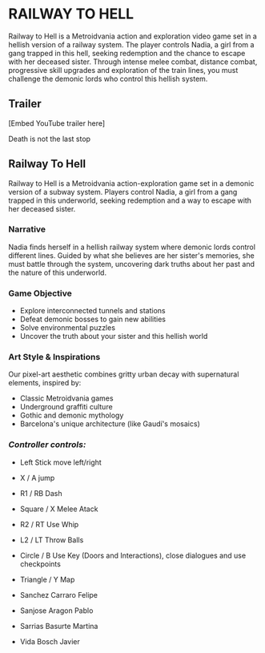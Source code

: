 # RAILWAY TO HELL

Railway to Hell is a Metroidvania action and exploration video game set in a hellish version of a railway system. The player controls Nadia, a girl from a gang trapped in this hell, seeking redemption and the chance to escape with her deceased sister. Through intense melee combat, distance combat, progressive skill upgrades and exploration of the train lines, you must challenge the demonic lords who control this hellish system.

## Trailer
[Embed YouTube trailer here]

Death is not the last stop

## Railway To Hell

Railway to Hell is a Metroidvania action-exploration game set in a demonic version of a subway system. Players control Nadia, a girl from a gang trapped in this underworld, seeking redemption and a way to escape with her deceased sister.

### Narrative
Nadia finds herself in a hellish railway system where demonic lords control different lines. Guided by what she believes are her sister's memories, she must battle through the system, uncovering dark truths about her past and the nature of this underworld.

### Game Objective
- Explore interconnected tunnels and stations
- Defeat demonic bosses to gain new abilities
- Solve environmental puzzles
- Uncover the truth about your sister and this hellish world

### Art Style & Inspirations
Our pixel-art aesthetic combines gritty urban decay with supernatural elements, inspired by:
- Classic Metroidvania games
- Underground graffiti culture
- Gothic and demonic mythology
- Barcelona's unique architecture (like Gaudí's mosaics)

### *Controller controls:*
- Left Stick move left/right
- X / A jump
- R1 / RB Dash
- Square / X Melee Atack
- R2 / RT Use Whip
- L2 / LT Throw Balls
- Circle / B Use Key (Doors and Interactions), close dialogues and use checkpoints
- Triangle / Y Map

- Sanchez Carraro Felipe
- Sanjose Aragon Pablo
- Sarrias Basurte Martina
- Vida Bosch Javier
